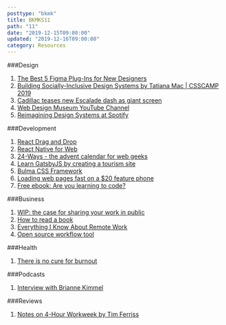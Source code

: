 ```yaml
---
posttype: "bkmk"
title: BKMKS11
path: "11"
date: "2019-12-15T09:00:00"
updated: "2019-12-16T09:00:00"
category: Resources
---
```

###Design
1. [The Best 5 Figma Plug-Ins for New Designers](https://www.rooki.design/articles/the-best-5-figma-plug-ins-for-new-designers)
1. [Building Socially-Inclusive Design Systems by Tatiana Mac | CSSCAMP 2019](https://www.youtube.com/watch?v=KxT0EwGrXWU)
1. [Cadillac teases new Escalade dash as giant screen](https://twitter.com/Cadillac/status/1206580232003751936)
1. [Web Design Museum YouTube Channel](https://www.youtube.com/channel/UCLdCQ9kNutdT7rCF6ZOrFNg/videos)
1. [Reimagining Design Systems at Spotify](https://spotify.design/articles/2019-12-16/reimagining-design-systems-at-spotify/)

###Development
1. [React Drag and Drop](https://react-dnd.github.io/)
1. [React Native for Web](https://necolas.github.io/react-native-web)
1. [24-Ways - the advent calendar for web geeks](https://24ways.org/)
1. [Learn GatsbyJS by creating a tourism site](https://dev.to/nabendu82/learn-gatsbyjs-by-creating-a-tourism-site-10-bce)
1. [Bulma CSS Framework](https://bulma.io/)
1. [Loading web pages fast on a $20 feature phone](https://dev.to/addyosmani/loading-web-pages-fast-on-a-20-feature-phone-8h6)
1. [Free ebook: Are you learning to code?](https://ebook.welearncode.com/)

###Business
1. [WIP: the case for sharing your work in public](https://nesslabs.com/work-in-public)
1. [How to read a book](https://nesslabs.com/how-to-read-a-book)
1. [Everything I Know About Remote Work](https://daverupert.com/2019/12/remote-work/)
1. [Open source workflow tool](https://n8n.io/)

###Health
1. [There is no cure for burnout](https://elladawson.com/2019/11/18/there-is-no-cure-for-burnout/)

###Podcasts
1. [Interview with Brianne Kimmel](https://anchor.fm/square-one-conversations-with-the-best-in-business/episodes/E39-Brianne-Kimmel--Network-Leader-at-Village-Global-e33ut2)

###Reviews
1. [Notes on 4-Hour Workweek by Tim Ferriss](https://www.reddit.com/r/digitalnomad/comments/e8ygyp/the_4hour_work_week_by_timothy_ferriss_my_full/)
